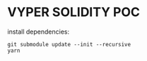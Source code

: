 # VYPER SOLIDITY POC

install dependencies:

```shell
git submodule update --init --recursive
yarn
```
